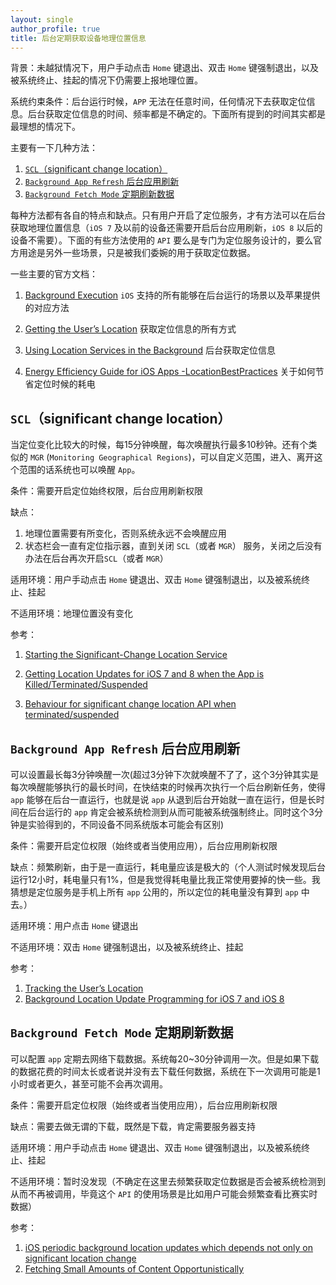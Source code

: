 ```yaml
---
layout: single
author_profile: true
title: 后台定期获取设备地理位置信息
---
```



背景：未越狱情况下，用户手动点击 `Home` 键退出、双击 `Home` 键强制退出，以及被系统终止、挂起的情况下仍需要上报地理位置。 

系统约束条件：后台运行时候，`APP` 无法在任意时间，任何情况下去获取定位信息。后台获取定位信息的时间、频率都是不确定的。下面所有提到的时间其实都是最理想的情况下。

主要有一下几种方法：

1. [`SCL`（significant change location）](#scl)
2. [`Background App Refresh` 后台应用刷新](#bar)
3. [`Background Fetch Mode` 定期刷新数据](#bfm)

每种方法都有各自的特点和缺点。只有用户开启了定位服务，才有方法可以在后台获取地理位置信息（`iOS 7` 及以前的设备还需要开启后台应用刷新，`iOS 8` 以后的设备不需要）。下面的有些方法使用的 `API` 要么是专门为定位服务设计的，要么官方用途是另外一些场景，只是被我们委婉的用于获取定位数据。

一些主要的官方文档：

1. [Background Execution](https://developer.apple.com/library/content/documentation/iPhone/Conceptual/iPhoneOSProgrammingGuide/BackgroundExecution/BackgroundExecution.html) `iOS` 支持的所有能够在后台运行的场景以及苹果提供的对应方法

2. [Getting the User’s Location](https://developer.apple.com/library/content/documentation/UserExperience/Conceptual/LocationAwarenessPG/CoreLocation/CoreLocation.html) 获取定位信息的所有方式

3. [Using Location Services in the Background](https://developer.apple.com/reference/corelocation/cllocationmanager#1669609) 后台获取定位信息

4. [Energy Efficiency Guide for iOS Apps -LocationBestPractices](https://developer.apple.com/library/content/documentation/Performance/Conceptual/EnergyGuide-iOS/LocationBestPractices.html) 关于如何节省定位时候的耗电


## <a name="scl"></a>`SCL`（significant change location） 

当定位变化比较大的时候，每15分钟唤醒，每次唤醒执行最多10秒钟。还有个类似的 `MGR` (`Monitoring Geographical Regions`)，可以自定义范围，进入、离开这个范围的话系统也可以唤醒 `App`。

条件：需要开启定位始终权限，后台应用刷新权限

缺点：

1. 地理位置需要有所变化，否则系统永远不会唤醒应用
2. 状态栏会一直有定位指示器，直到关闭 `SCL`（或者 `MGR`） 服务，关闭之后没有办法在后台再次开启`SCL`（或者 `MGR`）

适用环境：用户手动点击 `Home` 键退出、双击 `Home` 键强制退出，以及被系统终止、挂起

不适用环境：地理位置没有变化

参考：

1. [Starting the Significant-Change Location Service](https://developer.apple.com/library/content/documentation/UserExperience/Conceptual/LocationAwarenessPG/CoreLocation/CoreLocation.html#//apple_ref/doc/uid/TP40009497-CH2-SW8)

2. [Getting Location Updates for iOS 7 and 8 when the App is Killed/Terminated/Suspended](http://mobileoop.com/getting-location-updates-for-ios-7-and-8-when-the-app-is-killedterminatedsuspended)

3. [Behaviour for significant change location API when terminated/suspended](http://stackoverflow.com/questions/3421242/behaviour-for-significant-change-location-api-when-terminated-suspended)


## <a name="bar"></a>`Background App Refresh` 后台应用刷新

可以设置最长每3分钟唤醒一次(超过3分钟下次就唤醒不了了，这个3分钟其实是每次唤醒能够执行的最长时间，在快结束的时候再次执行一个后台刷新任务，使得 `app` 能够在后台一直运行，也就是说 `app` 从退到后台开始就一直在运行，但是长时间在后台运行的 `app` 肯定会被系统检测到从而可能被系统强制终止。同时这个3分钟是实验得到的，不同设备不同系统版本可能会有区别)

条件：需要开启定位权限（始终或者当使用应用），后台应用刷新权限

缺点：频繁刷新，由于是一直运行，耗电量应该是极大的（个人测试时候发现后台运行12小时，耗电量只有1%，但是我觉得耗电量比我正常使用要掉的快一些。我猜想是定位服务是手机上所有 `app` 公用的，所以定位的耗电量没有算到 `app` 中去。）

适用环境：用户点击 `Home` 键退出

不适用环境：双击 `Home` 键强制退出，以及被系统终止、挂起

参考：

1. [Tracking the User’s Location](https://developer.apple.com/library/content/documentation/iPhone/Conceptual/iPhoneOSProgrammingGuide/BackgroundExecution/BackgroundExecution.html#//apple_ref/doc/uid/TP40007072-CH4-SW25)
2. [Background Location Update Programming for iOS 7 and iOS 8](http://mobileoop.com/background-location-update-programming-for-ios-7)


## <a name="bfm"></a>`Background Fetch Mode` 定期刷新数据

可以配置 `app` 定期去网络下载数据。系统每20~30分钟调用一次。但是如果下载的数据花费的时间太长或者说并没有去下载任何数据，系统在下一次调用可能是1小时或者更久，甚至可能不会再次调用。

条件：需要开启定位权限（始终或者当使用应用），后台应用刷新权限

缺点：需要去做无谓的下载，既然是下载，肯定需要服务器支持

适用环境：用户手动点击 `Home` 键退出、双击 `Home` 键强制退出，以及被系统终止、挂起

不适用环境：暂时没发现（不确定在这里去频繁获取定位数据是否会被系统检测到从而不再被调用，毕竟这个 `API` 的使用场景是比如用户可能会频繁查看比赛实时数据）

参考：

1. [iOS periodic background location updates which depends not only on significant location change](http://stackoverflow.com/questions/32684584/ios-periodic-background-location-updates-which-depends-not-only-on-significant-l)
2. [Fetching Small Amounts of Content Opportunistically](https://developer.apple.com/library/content/documentation/iPhone/Conceptual/iPhoneOSProgrammingGuide/BackgroundExecution/BackgroundExecution.html#//apple_ref/doc/uid/TP40007072-CH4-SW56)